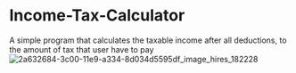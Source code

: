 # Income-Tax-Calculator
A simple program that calculates the taxable income after all deductions, to the amount of tax that user have to pay
![2a632684-3c00-11e9-a334-8d034d5595df_image_hires_182228](https://user-images.githubusercontent.com/75707184/151978835-d9151477-68c6-400f-a638-47246134d4b8.jpg)
